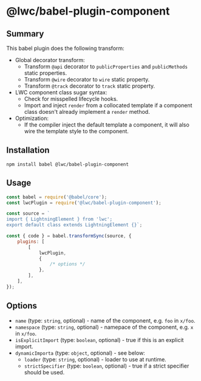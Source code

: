 # @lwc/babel-plugin-component

## Summary

This babel plugin does the following transform:

-   Global decorator transform:
    -   Transform `@api` decorator to `publicProperties` and `publicMethods` static properties.
    -   Transform `@wire` decorator to `wire` static property.
    -   Transform `@track` decorator to `track` static property.
-   LWC component class sugar syntax:
    -   Check for misspelled lifecycle hooks.
    -   Import and inject `render` from a collocated template if a component class doesn't already implement a `render` method.
-   Optimization:
    -   If the compiler inject the default template a component, it will also wire the template style to the component.

## Installation

    npm install babel @lwc/babel-plugin-component

## Usage

```js
const babel = require('@babel/core');
const lwcPlugin = require('@lwc/babel-plugin-component');

const source = `
import { LightningElement } from 'lwc';
export default class extends LightningElement {}`;

const { code } = babel.transformSync(source, {
    plugins: [
        [
            lwcPlugin,
            {
                /* options */
            },
        ],
    ],
});
```

## Options

-   `name` (type: `string`, optional) - name of the component, e.g. `foo` in `x/foo`.
-   `namespace` (type: `string`, optional) - namepace of the component, e.g. `x` in `x/foo`.
-   `isExplicitImport` (type: `boolean`, optional) - true if this is an explicit import.
-   `dynamicImporta` (type: `object`, optional) - see below:
    -   `loader` (type: `string`, optional) - loader to use at runtime.
    -   `strictSpecifier` (type: `boolean`, optional) - true if a strict specifier should be used.
